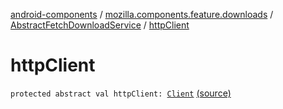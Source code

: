 [android-components](../../index.md) / [mozilla.components.feature.downloads](../index.md) / [AbstractFetchDownloadService](index.md) / [httpClient](./http-client.md)

# httpClient

`protected abstract val httpClient: `[`Client`](../../mozilla.components.concept.fetch/-client/index.md) [(source)](https://github.com/mozilla-mobile/android-components/blob/master/components/feature/downloads/src/main/java/mozilla/components/feature/downloads/AbstractFetchDownloadService.kt#L88)